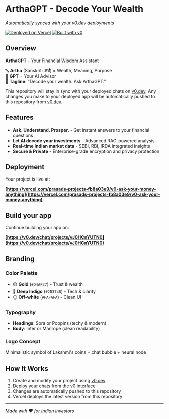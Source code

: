 # ArthaGPT - Decode Your Wealth

*Automatically synced with your [v0.dev](https://v0.dev) deployments*

[![Deployed on Vercel](https://img.shields.io/badge/Deployed%20on-Vercel-black?style=for-the-badge&logo=vercel)](https://vercel.com/prasads-projects-fb8a03e9/v0-ask-your-money-anything)
[![Built with v0](https://img.shields.io/badge/Built%20with-v0.dev-black?style=for-the-badge)](https://v0.dev/chat/projects/vJ0HCnYUTN0)

## Overview

**ArthaGPT** - Your Financial Wisdom Assistant

🔤 **Artha** (Sanskrit: अर्थ) = Wealth, Meaning, Purpose  
🧠 **GPT** = Your AI Advisor  
📢 **Tagline**: "Decode your wealth. Ask ArthaGPT."

This repository will stay in sync with your deployed chats on [v0.dev](https://v0.dev).
Any changes you make to your deployed app will be automatically pushed to this repository from [v0.dev](https://v0.dev).

## Features

- **Ask. Understand. Prosper.** - Get instant answers to your financial questions
- **Let AI decode your investments** - Advanced RAG-powered analysis
- **Real-time Indian market data** - SEBI, RBI, IRDA integrated insights
- **Secure & Private** - Enterprise-grade encryption and privacy protection

## Deployment

Your project is live at:

**[https://vercel.com/prasads-projects-fb8a03e9/v0-ask-your-money-anything](https://vercel.com/prasads-projects-fb8a03e9/v0-ask-your-money-anything)**

## Build your app

Continue building your app on:

**[https://v0.dev/chat/projects/vJ0HCnYUTN0](https://v0.dev/chat/projects/vJ0HCnYUTN0)**

## Branding

### Color Palette
- 🟡 **Gold** (`#D4AF37`) - Trust & wealth
- 🔵 **Deep Indigo** (`#2D3748`) - Tech & clarity  
- ⚪️ **Off-white** (`#FAFAFA`) - Clean UI

### Typography
- **Headings**: Sora or Poppins (techy & modern)
- **Body**: Inter or Manrope (clean readability)

### Logo Concept
Minimalistic symbol of Lakshmi's coins + chat bubble + neural node

## How It Works

1. Create and modify your project using [v0.dev](https://v0.dev)
2. Deploy your chats from the v0 interface
3. Changes are automatically pushed to this repository
4. Vercel deploys the latest version from this repository

---

*Made with ❤️ for Indian investors*
